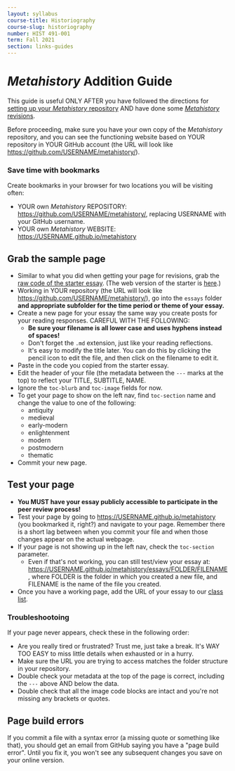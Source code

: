 ```yaml
---
layout: syllabus
course-title: Historiography
course-slug: historiography
number: HIST 491-001
term: Fall 2021
section: links-guides
---
```


# _Metahistory_ Addition Guide

This guide is useful ONLY AFTER you have followed the directions for [setting up your _Metahistory_ repository](metahistory-setup) AND have done some [_Metahistory_ revisions](metahistory-revisions).

Before proceeding, make sure you have your own copy of the _Metahistory_ repository, and you can see the functioning website based on YOUR repository in YOUR GitHub account (the URL will look like https://github.com/USERNAME/metahistory/).

### Save time with bookmarks
Create bookmarks in your browser for two locations you will be visiting often:
- YOUR own _Metahistory_ REPOSITORY: https://github.com/USERNAME/metahistory/, replacing USERNAME with your GitHub username.
- YOUR own _Metahistory_ WEBSITE: https://USERNAME.github.io/metahistory

## Grab the sample page
- Similar to what you did when getting your page for revisions, grab the [raw code of the starter essay](https://raw.githubusercontent.com/unm-historiography/metahistory/master/essays/starter.md). (The web version of the starter is [here](https://unm-historiography.github.io/metahistory/essays/starter.html).)
- Working in YOUR repository (the URL will look like https://github.com/USERNAME/metahistory/), go into the `essays` folder **and appropriate subfolder for the time period or theme of your essay.**
- Create a new page for your essay the same way you create posts for your reading responses. CAREFUL WITH THE FOLLOWING:
  - **Be sure your filename is all lower case and uses hyphens instead of spaces!**
  - Don't forget the `.md` extension, just like your reading reflections.
  - It's easy to modify the title later. You can do this by clicking the pencil icon to edit the file, and then click on the filename to edit it.
- Paste in the code you copied from the starter essay.
- Edit the header of your file (the metadata between the `---` marks at the top) to reflect your TITLE, SUBTITLE, NAME.
- Ignore the `toc-blurb` and `toc-image` fields for now.
- To get your page to show on the left nav, find `toc-section` name and change the value to one of the following:
  - antiquity
  - medieval
  - early-modern
  - enlightenment
  - modern
  - postmodern
  - thematic
- Commit your new page.


## Test your page
- **You MUST have your essay publicly accessible to participate in the peer review process!**
- Test your page by going to https://USERNAME.github.io/metahistory (you bookmarked it, right?) and navigate to your page. Remember there is a short lag between when you commit your file and when those changes appear on the actual webpage.
- If your page is not showing up in the left nav, check the `toc-section` parameter.
  - Even if that's not working, you can still test/view your essay at: https://USERNAME.github.io/metahistory/essays/FOLDER/FILENAME, where FOLDER is the folder in which you created a new file, and FILENAME is the name of the file you created.
- Once you have a working page, add the URL of your essay to our [class list](https://github.com/unm-historiography/2021-fall/blob/main/metahistory-topics.md).

### Troubleshootoing
If your page never appears, check these in the following order:
- Are you really tired or frustrated? Trust me, just take a break. It's WAY TOO EASY to miss little details when exhausted or in a hurry.
- Make sure the URL you are trying to access matches the folder structure in your repository.
- Double check your metadata at the top of the page is correct, including the `---` above AND below the data.
- Double check that all the image code blocks are intact and you're not missing any brackets or quotes.


## Page build errors
If you commit a file with a syntax error (a missing quote or something like that), you should get an email from GitHub saying you have a "page build error". Until you fix it, you won't see any subsequent changes you save on your online version.
